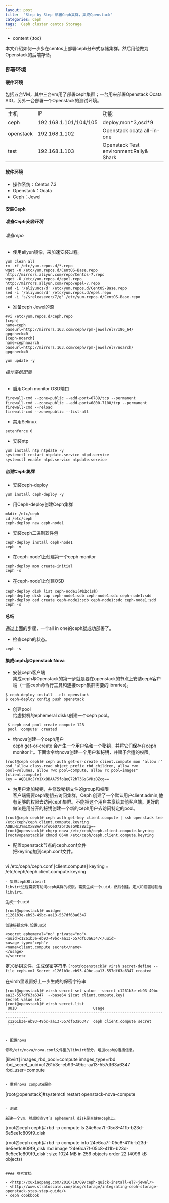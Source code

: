 ```yaml
---
layout: post
title:  "Step by Step 部署Ceph集群，集成Openstack"
categories: Ceph
tags:  Ceph cluster centos Storage
---
```


* content
{:toc}

本文介绍如何一步步在centos上部署ceph分布式存储集群。然后用他做为Openstack的后端存储。 

### 部署环境

#### 硬件环境
包括五台VM，其中三台vm用了部署ceph集群；一台用来部署Openstack Ocata AIO，另外一台部署一个Openstack的测试环境。

<table>
    <tr>
        <td>主机</td>
        <td>IP</td>
        <td>功能</td>
    </tr>
    <tr>
        <td>ceph</td>
        <td>192.168.1.101/104/105</td>
        <td>deploy,mon*3,osd*9</td>
    </tr>
    <tr>
        <td>openstack</td>
        <td>192.168.1.102</td>
        <td>Openstack ocata all-in-one</td>
    </tr>
    <tr>
        <td>test</td>
        <td>192.168.1.103</td>
        <td>Openstack Test environment:Rally& Shark</td>
    </tr>
</table>

#### 软件环境
- 操作系统：Centos 7.3    
- Openstack：Ocata    
- Ceph：Jewel



####  安装Ceph  

##### 准备Ceph安装环境

###### 准备repo
    
- 使用aliyun镜像，来加速安装过程。         
```
yum clean all
rm -rf /etc/yum.repos.d/*.repo
wget -O /etc/yum.repos.d/CentOS-Base.repo http://mirrors.aliyun.com/repo/Centos-7.repo
wget -O /etc/yum.repos.d/epel.repo http://mirrors.aliyun.com/repo/epel-7.repo
sed -i '/aliyuncs/d' /etc/yum.repos.d/CentOS-Base.repo
sed -i '/aliyuncs/d' /etc/yum.repos.d/epel.repo
sed -i 's/$releasever/7/g' /etc/yum.repos.d/CentOS-Base.repo
```

- 准备ceph Jewel的源     
```
#vi /etc/yum.repos.d/ceph.repo
[ceph]
name=ceph
baseurl=http://mirrors.163.com/ceph/rpm-jewel/el7/x86_64/
gpgcheck=0
[ceph-noarch]
name=cephnoarch
baseurl=http://mirrors.163.com/ceph/rpm-jewel/el7/noarch/
gpgcheck=0
```
```
yum update -y
```

###### 操作系统配置
- 启用Ceph monitor OSD端口    
```
firewall-cmd --zone=public --add-port=6789/tcp --permanent
firewall-cmd --zone=public --add-port=6800-7100/tcp --permanent
firewall-cmd --reload
firewall-cmd --zone=public --list-all
```

- 禁用Selinux    
```
setenforce 0
```

- 安装ntp   
```
yum install ntp ntpdate -y
systemctl restart ntpdate.service ntpd.service
systemctl enable ntpd.service ntpdate.service
```
##### 创建Ceph集群

- 安装ceph-deploy    
```
yum install ceph-deploy -y
```
- 用Ceph-deploy创建Ceph集群 
```
mkdir /etc/ceph
cd /etc/ceph
ceph-deploy new ceph-node1
```
- 安装ceph二进制软件包
```
ceph-deploy install ceph-node1
ceph -v
```
- 在ceph-node1上创建第一个ceph monitor
```
ceph-deploy mon create-initial
ceph -s
```
- 在ceph-node1上创建OSD
```
ceph-deploy disk list ceph-node1(列出disk）
ceph-deploy disk zap ceph-node1:sdb ceph-node1:sdc ceph-node1:sdd
ceph-deploy osd create ceph-node1:sdb ceph-node1:sdc ceph-node1:sdd
ceph -s
```
#### 总结
通过上面的步骤，一个all in one的ceph就成功部署了。

- 检查ceph的状态。
```
ceph -s
```
#### 集成ceph与Openstack Nova   
- 安装ceph客户端    
集成ceph与Openstack的第一步就是要在openstack的节点上安装ceph客户端（一些ceph命令行工具和连接ceph集群需要的libraries)。 
```
$ ceph-deploy install --cli openstack
$ ceph-deploy config push openstack
```
- 创建pool    
给虚拟机的ephemeral disks创建一个ceph pool。   
```
 $ ceph osd pool create compute 128
 pool 'compute' created
```
 - 给nova创建一个ceph用户     
 ceph get-or-create 会产生一个用户名和一个秘钥，并将它们保存在ceph monitor上。下面命令给nova创建一个用户和秘钥，并赋予合适的权限。        
 ```
 [root@ceph ceph]# ceph auth get-or-create client.compute mon "allow r" osd "allow class-read object_prefix rbd_children, allow rwx pool=volumes, allow rwx pool=compute, allow rx pool=images"
[client.compute]
key = AQBLHcJYm1XxBBAA75foQeQ72bT3GsGVDzBZcg==
 ```
 - 为用户添加秘钥，并修改秘钥文件的group和权限     
 客户端需要ceph秘钥去访问集群，Ceph 创建了一个默认用户client.admin,他有足够的权限去访问ceph集群。不能把这个用户共享给其他客户端。更好的做法是用分开的秘钥创建一个新的ceph用户去访问特定的pool。  
 ```
[root@ceph ceph]# ceph auth get-key client.compute | ssh openstack tee /etc/ceph/ceph.client.compute.keyring
AQBLHcJYm1XxBBAA75foQeQ72bT3GsGVDzBZcg==
[root@openstack]# chgrp nova /etc/ceph/ceph.client.compute.keyring
[root@openstack]# chmod 0640 /etc/ceph/ceph.client.compute.keyring
 ```
 
 - 配置openstack节点的ceph.conf文件     
 把keyring加到ceph.conf文件。 
   ```
 vi /etc/ceph/ceph.conf
 [client.compute]
 keyring = /etc/ceph/ceph.client.compute.keyring
   ```
 - 集成ceph和libvirt   
   libvirt进程需要有访问ceph集群的权限。需要生成一个uuid，然后创建，定义和设置秘钥给libvirt。
 
   生成一个uuid
    ```
  [root@openstack]# uuidgen
  c1261b3e-eb93-49bc-aa13-557df63a6347
    ```
   创建秘钥文件,设置uuid
     ```
   <secret ephemeral="no" private="no">
   <uuid>c1261b3e-eb93-49bc-aa13-557df63a6347</uuid>
   <usage type="ceph">
   <name>client.compute secret</name>
   </usage>
   </secret>
   ```
   定义秘钥文件，生成保密字符串
    ```
   [root@openstack]# virsh secret-define --file ceph.xml
   Secret c1261b3e-eb93-49bc-aa13-557df63a6347 created
    ```

   在virsh里设置好上一步生成的保密字符串
   ```
   [root@openstack]# virsh secret-set-value --secret c1261b3e-eb93-49bc-aa13-557df63a6347  --base64 $(cat client.compute.key)
   Secret value set
   [root@openstack]# virsh secret-list
    UUID                                  Usage
   --------------------------------------------------------------------------------
    c1261b3e-eb93-49bc-aa13-557df63a6347  ceph client.compute secret
    ```  

 
- 配置nova        
 
   修改/etc/nova/nova.conf文件里的libvirt部分，增加ceph的连接信息。     
   ```
 [libvirt]
images_rbd_pool=compute
images_type=rbd
rbd_secret_uuid=c1261b3e-eb93-49bc-aa13-557df63a6347
rbd_user=compute
   ```
 
- 重启nova compute服务      
   ```
  [root@openstack]#systemctl restart openstack-nova-compute
   ```
 
- 测试
 
  新建一个vm，然后检查VM’s ephemeral disk是否健在ceph上。
   ```
  [root@ceph ceph]# rbd -p compute ls
  24e6ca7f-05c8-411b-b23d-6e5ee1c809f9_disk

  [root@ceph ceph]# rbd -p compute info 24e6ca7f-05c8-411b-b23d-6e5ee1c809f9_disk
  rbd image '24e6ca7f-05c8-411b-b23d-6e5ee1c809f9_disk':
  size 1024 MB in 256 objects
  order 22 (4096 kB objects)

   ```

#### 参考文档 

- <http://xuxiaopang.com/2016/10/09/ceph-quick-install-el7-jewel/>         
- <http://www.stratoscale.com/blog/storage/integrating-ceph-storage-openstack-step-step-guide/> 
- ceph cookbook
 
